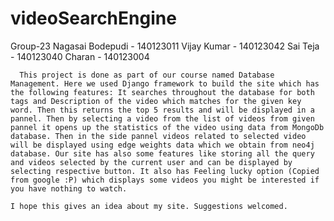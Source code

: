 # videoSearchEngine
Group-23 
Nagasai Bodepudi - 140123011
Vijay Kumar - 140123042
Sai Teja - 140123040
Charan - 140123004

      This project is done as part of our course named Database Management. Here we used Django framework to build the site which has the following features: It searches throughout the database for both tags and Description of the video which matches for the given key word. Then this returns the top 5 results and will be displayed in a pannel. Then by selecting a video from the list of videos from given pannel it opens up the statistics of the video using data from MongoDb database. Then in the side pannel videos related to selected video will be displayed using edge weights data which we obtain from neo4j database. Our site has also some features like storing all the query and videos selected by the current user and can be displayed by selecting respective button. It also has Feeling lucky option (Copied from google :P) which displays some videos you might be interested if you have nothing to watch.

    I hope this gives an idea about my site. Suggestions welcomed.
